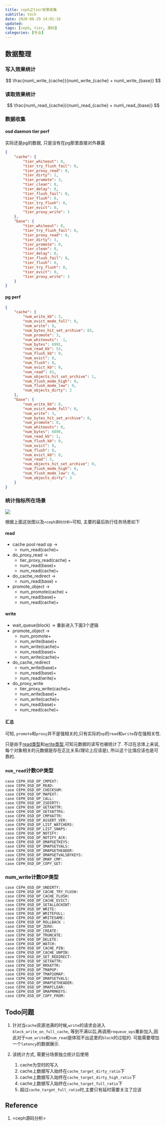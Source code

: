 ```yaml
---
title: ceph之tier效果收集
subtitle: tech
date: 2020-06-29 14:01:18
updated:
tags: [ceph, tier, 源码]
categories: [专业]
---
```


## 数据整理
### 写入效果统计

$$
\frac{num\_write_{cache}}{num\_write_{cache} + num\_write_{base}}
$$

### 读取效果统计

$$
\frac{num\_read_{cache}}{num\_read_{cache} + num\_read_{base}}
$$


### 数据收集
#### osd daemon tier perf
实际还是pg的数据, 只是没有在pg那里直接对外暴露

``` json
{
    "cache": {
        "tier_whiteout": 0,
        "tier_try_flush_fail": 0,
        "tier_proxy_read": 0,
        "tier_dirty": 2,
        "tier_promote": 3,
        "tier_clean": 0,
        "tier_delay": 0,
        "tier_flush_fail": 0,
        "tier_flush": 0,
        "tier_try_flush": 0,
        "tier_evict": 0,
        "tier_proxy_write": 3
    },
    "base": {
        "tier_whiteout": 0,
        "tier_try_flush_fail": 0,
        "tier_proxy_read": 0,
        "tier_dirty": 3,
        "tier_promote": 0,
        "tier_clean": 0,
        "tier_delay": 0,
        "tier_flush_fail": 0,
        "tier_flush": 0,
        "tier_try_flush": 0,
        "tier_evict": 0,
        "tier_proxy_write": 3
    }
}
```


#### pg perf
``` json
{
    "cache": {
        "num_write_kb": 3,
        "num_evict_mode_full": 0,
        "num_write": 8,
        "num_bytes_hit_set_archive": 83,
        "num_promote": 3,
        "num_whiteouts": -1,
        "num_bytes": 6991,
        "num_read_kb": 53,
        "num_flush_kb": 0,
        "num_evict": 0,
        "num_flush": 0,
        "num_evict_kb": 0,
        "num_read": 61,
        "num_objects_hit_set_archive": 1,
        "num_flush_mode_high": 0,
        "num_flush_mode_low": 0,
        "num_objects_dirty": 2
    },
    "base": {
        "num_write_kb": 8,
        "num_evict_mode_full": 0,
        "num_write": 3,
        "num_bytes_hit_set_archive": 0,
        "num_promote": 0,
        "num_whiteouts": 0,
        "num_bytes": 6890,
        "num_read_kb": 1,
        "num_flush_kb": 0,
        "num_evict": 0,
        "num_flush": 0,
        "num_evict_kb": 0,
        "num_read": 5,
        "num_objects_hit_set_archive": 0,
        "num_flush_mode_high": 0,
        "num_flush_mode_low": 0,
        "num_objects_dirty": 3
    }
}
```
### 统计指标所在场景

![](ceph之tier效果收集/ceph发展_2020-06-28-21-11-24.png)

根据上面这张图以及`<ceph源码分析>`可知, 主要的最后执行任务场景如下

#### read
* cache pool read op -> 
  * num_read(cache)+
* do_proxy_read  -> 
  * tier_proxy_read(cache) + 
  * num_read(base)+
  * num_read(cache)+
* do_cache_redirect -> 
  * num_read(base) +
* promote_object -> 
  * num_promote(cache) +
  * num_read(base)+
  * num_read(cache)+

#### write
* wait_queue(block) -> 重新进入下面3个逻辑
* promote_object -> 
  * num_promote+
  * num_write(base)+
  * num_write(cache)+
  * num_read(base)+
  * num_write(cache)+
* do_cache_redirect
  * num_write(base)+
  * num_read(base)+
  * num_read(write)+
* do_proxy_write
  * tier_proxy_write(cache)+
  * num_write(base)+
  * num_write(cache)+
  * num_read(base)+
  * num_read(cache)+

#### 汇总
可知, `promote`和`proxy`并不是强相关的,只有实际的`op`的`read`和`write`存在强相关性.

只是由于[read类型](#num_read计数op类型)和[write类型](#num_write计数op类型),可知元数据的读写也被统计了. 不过在总体上来说, 每个对象相关的元数据是存在正比关系(理论上应该是), 所以这个比值应该也是可靠的.


### `num_read`计数OP类型
``` 
case CEPH_OSD_OP_CMPEXT:
case CEPH_OSD_OP_READ:
case CEPH_OSD_OP_CHECKSUM:
case CEPH_OSD_OP_MAPEXT:
case CEPH_OSD_OP_CALL:
case CEPH_OSD_OP_ISDIRTY:
case CEPH_OSD_OP_GETXATTR:
case CEPH_OSD_OP_GETXATTRS:
case CEPH_OSD_OP_CMPXATTR:
case CEPH_OSD_OP_ASSERT_VER:
case CEPH_OSD_OP_LIST_WATCHERS:
case CEPH_OSD_OP_LIST_SNAPS:
case CEPH_OSD_OP_NOTIFY:
case CEPH_OSD_OP_NOTIFY_ACK:
case CEPH_OSD_OP_OMAPGETKEYS:
case CEPH_OSD_OP_OMAPGETVALS:
case CEPH_OSD_OP_OMAPGETHEADER:
case CEPH_OSD_OP_OMAPGETVALSBYKEYS:
case CEPH_OSD_OP_OMAP_CMP:
case CEPH_OSD_OP_COPY_GET:
```


### num_write计数OP类型

``` 
case CEPH_OSD_OP_UNDIRTY:
case CEPH_OSD_OP_CACHE_TRY_FLUSH:
case CEPH_OSD_OP_CACHE_FLUSH:
case CEPH_OSD_OP_CACHE_EVICT:
case CEPH_OSD_OP_SETALLOCHINT:
case CEPH_OSD_OP_WRITE:
case CEPH_OSD_OP_WRITEFULL:
case CEPH_OSD_OP_WRITESAME:
case CEPH_OSD_OP_ROLLBACK :
case CEPH_OSD_OP_ZERO:
case CEPH_OSD_OP_CREATE:
case CEPH_OSD_OP_TRUNCATE:
case CEPH_OSD_OP_DELETE:
case CEPH_OSD_OP_WATCH:
case CEPH_OSD_OP_CACHE_PIN:
case CEPH_OSD_OP_CACHE_UNPIN:
case CEPH_OSD_OP_SET_REDIRECT:
case CEPH_OSD_OP_SETXATTR:
case CEPH_OSD_OP_RMXATTR:
case CEPH_OSD_OP_TMAPUP:
case CEPH_OSD_OP_TMAP2OMAP:
case CEPH_OSD_OP_OMAPSETVALS:
case CEPH_OSD_OP_OMAPSETHEADER:
case CEPH_OSD_OP_OMAPCLEAR:
case CEPH_OSD_OP_OMAPRMKEYS:
case CEPH_OSD_OP_COPY_FROM:
```

## Todo问题
1. 针对当`cache`资源池满的时候,`write`的请求会进入`block_write_on_full_cache`, 等到不满以后,再调用`requeue_ops`重新加入,因此对于`num_write`和`num_read`是体现不出这里的`block`的过程的. 可能需要增加一个`latency`的数据展示.

2. 该统计方式, 需要分场景独立统计后使用
   1. cache为空时的写入
   2. cache上数据写入始终在`cache_target_dirty_ratio`下
   3. cache上数据写入始终在`cache_target_dirty_high_ratio`下
   4. cache上数据写入始终在`cache_target_full_ratio`下
   5. 超过`cache_target_full_ratio`时,主要只有延时需要关注了应该

## Reference
1. <ceph源码分析>